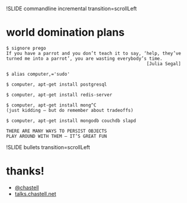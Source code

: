 !SLIDE commandline incremental transition=scrollLeft
# world domination plans
    $ signore prego
    If you have a parrot and you don’t teach it to say, ‘help, they’ve
    turned me into a parrot’, you are wasting everybody’s time.
                                                         [Julia Segal]

    $ alias computer,='sudo'

    $ computer, apt-get install postgresql

    $ computer, apt-get install redis-server

    $ computer, apt-get install mong^C
    (just kidding – but do remember about tradeoffs)

    $ computer, apt-get install mongodb couchdb slapd

    THERE ARE MANY WAYS TO PERSIST OBJECTS
    PLAY AROUND WITH THEM — IT’S GREAT FUN

!SLIDE bullets transition=scrollLeft
# thanks!
* [@chastell](http://chastell.net)
* [talks.chastell.net](http://talks.chastell.net)
